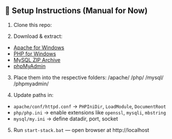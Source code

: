 ## 🔧 Setup Instructions (Manual for Now)

1. Clone this repo:

2. Download & extract:
- [Apache for Windows](https://www.apachelounge.com/download/)
- [PHP for Windows](https://windows.php.net/download/)
- [MySQL ZIP Archive](https://dev.mysql.com/downloads/mysql/)
- [phpMyAdmin](https://www.phpmyadmin.net/downloads/)

3. Place them into the respective folders:
/apache/
/php/
/mysql/
/phpmyadmin/


4. Update paths in:
- `apache/conf/httpd.conf` → `PHPIniDir`, `LoadModule`, `DocumentRoot`
- `php/php.ini` → enable extensions like `openssl`, `mysqli`, `mbstring`
- `mysql/my.ini` → define datadir, port, socket

5. Run `start-stack.bat` — open browser at http://localhost
